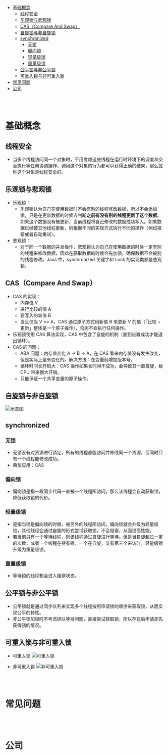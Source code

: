 - [基础概念](#基础概念)
  - [线程安全](#线程安全)
  - [乐观锁与悲观锁](#乐观锁与悲观锁)
  - [CAS（Compare And Swap）](#cascompare-and-swap)
  - [自旋锁与非自旋锁](#自旋锁与非自旋锁)
  - [synchronized](#synchronized)
    - [无锁](#无锁)
    - [偏向锁](#偏向锁)
    - [轻量级锁](#轻量级锁)
    - [重量级锁](#重量级锁)
  - [公平锁与非公平锁](#公平锁与非公平锁)
  - [可重入锁与非可重入锁](#可重入锁与非可重入锁)
- [常见问题](#常见问题)
- [公司](#公司)


</br></br>


# 基础概念
## 线程安全
- 当多个线程访问同一个对象时，不用考虑这些线程在运行时环境下的调度和交替执行等任何协调操作，调用这个对象的行为都可以获得正确的结果，那么就称这个对象是线程安全的。

## 乐观锁与悲观锁
- 乐观锁：
  - 乐观锁认为自己在使用数据时不会有别的线程修改数据，所以不会添加锁，只是在更新数据的时候去判断**之前有没有别的线程更新了这个数据**。如果这个数据没有被更新，当前线程将自己修改的数据成功写入。如果数据已经被其他线程更新，则根据不同的实现方式执行不同的操作（例如报错或者自动重试）。
- 悲观锁：
  - 对于同一个数据的并发操作，悲观锁认为自己在使用数据的时候一定有别的线程来修改数据，因此在获取数据的时候会先加锁，确保数据不会被别的线程修改。Java 中，synchronized 关键字和 Lock 的实现类都是悲观锁。

## CAS（Compare And Swap）
- CAS 的实现：
  - 内存值 V
  - 进行比较的值 A
  - 要写入的新值 B
  - 当且仅当 V == A，CAS 通过原子方式用新值 B 来更新 V 的值（「比较 + 更新」整体是一个原子操作），否则不会执行任何操作。
- 乐观锁使用 CAS 算法实现，CAS 中包含了自旋的机制（直到设置成功才能退出循环）。
- CAS 的问题：
  - ABA 问题：内存值变化 A -> B -> A，在 CAS 看来内存值没有发生改变，但是实际上是有变化的。解决方法：在变量前增加版本号。
  - 循环时间长开销大：CAS 操作如果长时间不成功，会导致其一直自旋，给 CPU 带来很大开销。
  - 只能保证一个共享变量的原子操作。

## 自旋锁与非自旋锁
![示意图](https://mmbiz.qpic.cn/mmbiz_png/hEx03cFgUsXibicYtRt824nicRjKGTibicl7atsAOXEVNheMmSrqJ9Wo1cmgxVv9kB26bjB2TDxz9kp1vrWel8rJKrw/640?wx_fmt=png&tp=webp&wxfrom=5&wx_lazy=1&wx_co=1)

## synchronized
### 无锁
- 无锁没有对资源进行锁定，所有的线程都能访问并修改同一个资源，但同时只有一个线程能修改成功。
- 典型应用：CAS

### 偏向锁
- 偏向锁是指一段同步代码一直被一个线程所访问，那么该线程会自动获取锁，降低获取锁的代价。

### 轻量级锁
- 是指当锁是偏向锁的时候，被另外的线程所访问，偏向锁就会升级为轻量级锁，其他线程会通过自旋的形式尝试获取锁，不会阻塞，从而提高性能。
- 若当前只有一个等待线程，则该线程通过自旋进行等待。但是当自旋超过一定的次数，或者一个线程在持有锁，一个在自旋，又有第三个来访时，轻量级锁升级为重量级锁。

### 重量级锁
- 等待锁的线程都会进入阻塞状态。

## 公平锁与非公平锁
- 公平锁就是通过同步队列来实现多个线程按照申请锁的顺序来获取锁，从而实现公平的特性。
- 非公平锁加锁时不考虑排队等待问题，直接尝试获取锁，所以存在后申请却先获得锁的情况。

## 可重入锁与非可重入锁
- 可重入锁
![可重入锁](https://mmbiz.qpic.cn/mmbiz_png/hEx03cFgUsXibicYtRt824nicRjKGTibicl7aeUJpuv8OqtQ6Wxx4o2QQzYddTpYgsAhxl4gABpJrbXCCrrxv4eSKog/640?wx_fmt=png&tp=webp&wxfrom=5&wx_lazy=1&wx_co=1)

- 非可重入锁
![非可重入锁](https://mmbiz.qpic.cn/mmbiz_png/hEx03cFgUsXibicYtRt824nicRjKGTibicl7aWIiak9zgQ3Mic4pIxcxn7oLplME8kjubPwiabeKnUz4ibVvwaL6svNTo4A/640?wx_fmt=png&tp=webp&wxfrom=5&wx_lazy=1&wx_co=1)


</br></br>


# 常见问题


</br></br>


# 公司